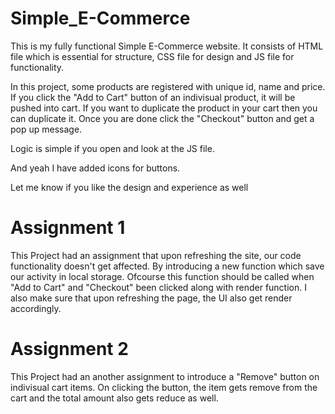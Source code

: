# Simple_E-Commerce
This is my fully functional Simple E-Commerce website. It consists of HTML file which is essential for structure, CSS file for design and JS file for functionality.

In this project, some products are registered with unique id, name and price.
If you click the "Add to Cart" button of an indivisual product, it will be pushed into cart.
If you want to duplicate the product in your cart then you can duplicate it.
Once you are done click the "Checkout" button and get a pop up message.

Logic is simple if you open and look at the JS file.

And yeah I have added icons for buttons.

Let me know if you like the design and experience as well

# Assignment 1

This Project had an assignment that upon refreshing the site, our code functionality doesn't get affected.
By introducing a new function which save our activity in local storage.
Ofcourse this function should be called when "Add to Cart" and "Checkout" been clicked along with render function.
I also make sure that upon refreshing the page, the UI also get render accordingly.

# Assignment 2

This Project had an another assignment to introduce a "Remove" button on indivisual cart items.
On clicking the button, the item gets remove from the cart and the total amount also gets reduce as well.
